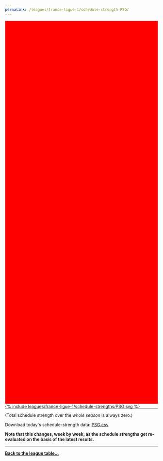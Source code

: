 ```yaml
---
permalink: /leagues/france-ligue-1/schedule-strength-PSG/
---
```


<style>
.svg-wrap {
    background-color:red;
    height:0;
    padding-top:250%; /* 350px/550px */
    position: relative;
}

svg {
    background-color: white;
    height: 100%;
    display:block;
    width: 100%;
    position: absolute;
    top:0;
    left:0;
}
</style>


<div class="svg-wrap">
{% include leagues/france-ligue-1/schedule-strengths/PSG.svg %}
</div>

-----

(Total schedule strength over the *whole season* is always zero.)


Download today's schedule-strength data: [PSG.csv](/assets/leagues/france-ligue-1/2024/schedule-strengths/PSG.csv)

**Note that this changes, week by week, as the schedule strengths get re-evaluated on the
basis of the latest results.**

-----

[**Back to the league table...**](/leagues/france-ligue-1)


